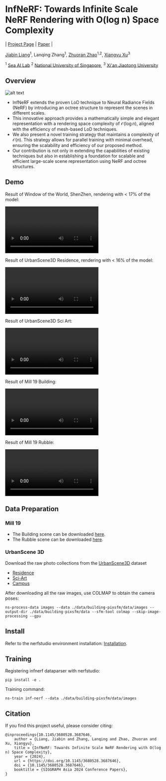 # InfNeRF: Towards Infinite Scale NeRF Rendering with O(log n) Space Complexity

| [Project Page](https://jiabinliang.github.io/InfNeRF.io/) | [Paper](https://dl.acm.org/doi/pdf/10.1145/3680528.3687646) |<br>

[Jiabin Liang](https://jiabinliang.github.io)<sup>1</sup>, Lanqing Zhang<sup>1</sup>, [Zhuoran Zhao](https://alicezrzhao.github.io/)<sup>1,2</sup>, [Xiangyu Xu](https://xuxy09.github.io/)<sup>3</sup>

<sup>1</sup> [Sea AI Lab](https://sail.sea.com/)
<sup>2</sup> [National University of Singapore](https://nus.edu.sg/),
<sup>3</sup> [Xi'an Jiaotong University](https://www.xjtu.edu.cn/)

## Overview
![alt text](./img/teaser.png "Title")

- InfNeRF extends the proven LoD technique to Neural Radiance Fields (NeRF) by introducing an octree structure to represent the scenes in different scales. 
- This innovative approach provides a mathematically simple and elegant representation with a rendering space complexity of $\mathcal{O}(\log n)$, aligned with the efficiency of mesh-based LoD techniques.
- We also present a novel training strategy that maintains a complexity of $\mathcal{O}(n)$. 
This strategy allows for parallel training with minimal overhead, ensuring the scalability and efficiency of our proposed method. 
- Our contribution is not only in extending the capabilities of existing techniques but also in establishing a foundation for scalable and efficient large-scale scene representation using NeRF and octree structures.

## Demo
Result of Window of the World, ShenZhen, rendering with < 17% of the model:

<video controls src="https://jiabinliang.github.io/InfNeRF.io/video/winworld_720.mp4"></video>

Result of UrbanScene3D Residence, rendering with < 16% of the model:

<video src="https://jiabinliang.github.io/InfNeRF.io/video/residence_720.mp4" controls></video>


Result of UrbanScene3D Sci Art:

<video src="https://jiabinliang.github.io/InfNeRF.io/video/sci_720.mp4" controls></video>

Result of Mill 19 Building:

<video src="https://jiabinliang.github.io/InfNeRF.io/video/building_720.mp4" controls></video>

Result of Mill 19 Rubble:

<video src="https://jiabinliang.github.io/InfNeRF.io/video/rubble_720.mp4" controls></video>

## Data Preparation

### Mill 19

- The Building scene can be downloaded [here](https://storage.cmusatyalab.org/mega-nerf-data/building-pixsfm.tgz).
- The Rubble scene can be downloaded [here](https://storage.cmusatyalab.org/mega-nerf-data/rubble-pixsfm.tgz).

### UrbanScene 3D
Download the raw photo collections from the [UrbanScene3D](https://github.com/Linxius/UrbanScene3D?tab=readme-ov-file#urbanscene3d-v1) dataset
  - [Residence](http://szuvccnas.quickconnect.cn/d/s/lSvWkTMbFjecrEwZDx3cV72M5scS2tKA/OxnMJCCChFCGAqEHfVC09VJmO_f-qrga-_LFAaeS27Ag)
  - [Sci-Art](http://szuvccnas.quickconnect.cn/d/s/lT61obCnx48mOc1FrPtUiuZ8eNCOrEQd/27C8eKMNd1YBpLxJTbYY-jMWU7vRHhbs-5bHAJ9227Ag)
  - [Campus](http://szuvccnas.quickconnect.cn/d/s/lRrBh8QyqmVQnXgn6Lc41vqnpeZej5bm/Xj3MGE2nOmr9CR_q09lJzYzmtcUGc5XQ-67Hgr9-27Ag)

After downloading all the raw images, use COLMAP to obtain the camera poses:

```
ns-process-data images --data ./data/building-pixsfm/data/images --output-dir ./data/building-pixsfm/data --sfm-tool colmap --skip-image-processing --gpu
```

## Install

Refer to the nerfstudio environment installation: [Installation](https://docs.nerf.studio/quickstart/installation.html).

## Training

Registering infnerf dataparser with nerfstudio:

```
pip install -e .
```

Training command:

```
ns-train inf-nerf --data ./data/building-pixsfm/data/images
```

## Citation

If you find this project useful, please consider citing:

<pre><code>@inproceedings{10.1145/3680528.3687646,
    author = {Liang, Jiabin and Zhang, Lanqing and Zhao, Zhuoran and Xu, Xiangyu},
    title = {InfNeRF: Towards Infinite Scale NeRF Rendering with O(log n) Space Complexity},
    year = {2024},
    url = {https://doi.org/10.1145/3680528.3687646},
    doi = {10.1145/3680528.3687646},
    booktitle = {SIGGRAPH Asia 2024 Conference Papers},
}</code></pre>
